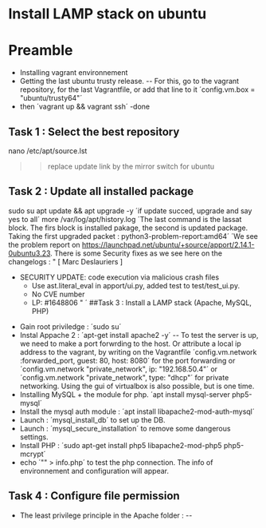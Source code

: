 

# Install LAMP stack on ubuntu
# Preamble
- Installing vagrant environnement
- Getting the last ubuntu trusty release.
-- For this, go to the vagrant repository, for the last Vagrantfile, or add that line to it ´config.vm.box = "ubuntu/trusty64"´
- then ´vagrant up && vagrant ssh´
-done

## Task 1 : Select the best repository
nano /etc/apt/source.lst
>> replace update link by the mirror switch for ubuntu
## Task 2 : Update all installed package
sudo su
apt update && apt upgrade -y ´if update succed, upgrade and say yes to all´
more /var/log/apt/history.log ´The last command is the lassat block. The firs block is installed pakage, the second is updated package. Taking the first upgraded packet : python3-problem-report:amd64´
´We see the problem report on https://launchpad.net/ubuntu/+source/apport/2.14.1-0ubuntu3.23.
There is some Security fixes as we see here on the changelogs :
"  [ Marc Deslauriers ] 
  * SECURITY UPDATE: code execution via malicious crash files 
    - Use ast.literal_eval in apport/ui.py, added test to test/test_ui.py. 
    - No CVE number 
    - LP: #1648806 "
´
##Task 3 : Install a LAMP stack (Apache, MySQL, PHP)
- Gain root priviledge : ´sudo su´
- Instal Appache 2 : ´apt-get install apache2 -y´
-- To test the server is up, we need to make a port forwrding to the host. Or attribute a local ip address to the vagrant, by writing on the Vagrantfile ´config.vm.network :forwarded_port, guest: 80, host: 8080´ for the port forwarding or ´config.vm.network "private_network", ip: "192.168.50.4"´ or ´config.vm.network "private_network", type: "dhcp"´ for private networking. Using the gui of virtualbox is also possible, but is one time.
- Installing MySQL + the module for php. ´apt install mysql-server php5-mysql´
- Install the mysql auth module : ´apt install libapache2-mod-auth-mysql´
- Launch : ´mysql_install_db´ to set up the DB.
- Launch : ´mysql_secure_installation´ to remove some dangerous settings.
- Install PHP : ´sudo apt-get install php5 libapache2-mod-php5 php5-mcrypt´
- echo ´"<?php \n phpinfo(); \n ?>" > info.php´ to test the php connection. The info of environnement and configuration will appear.
## Task 4 : Configure file permission
- The least privilege principle in the Apache folder :
-- 
